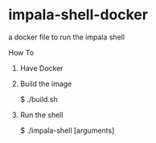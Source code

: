impala-shell-docker
===================

a docker file to run the impala shell


How To

1. Have Docker

2. Build the image


    $ ./build.sh

3. Run the shell

    $ ./impala-shell [arguments]
